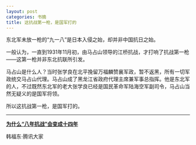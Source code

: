 ```yaml
---
layout: post
categories: 书摘
title: 这抗战第一枪，是国军打的
---
```


东北军未放一枪的“九一八”是日本入侵之始，却并非中国抗日之始。

一般认为，一直到1931年11月初，由马占山领导的江桥抗战，才打响了抗战第一枪——这第一枪并非东北抗联所引发。

马占山是什么人？当时张学良在北平挽留万福麟赞襄军政，暂不返黑，所有一切军政统交马占山代理。马占山成了黑龙江省政府代理主席兼军事总指挥。他是东北军的人，不过既然东北军的老大张学良已经是国民革命军陆海空军副司令，马占山当然无疑义的是国军将领。

所以这抗战第一枪，是国军打的。

---

**[为什么“八年抗战”会变成十四年](http://t.cn/RxzcWBI)**

韩福东·腾讯大家